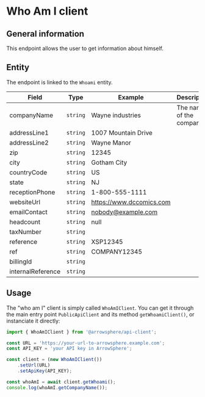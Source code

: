 # Who Am I client

## General information

This endpoint allows the user to get information about himself.

## Entity

The endpoint is linked to the ```Whoami``` entity.

| Field             | Type           | Example                  | Description                    |
|-------------------|----------------|--------------------------|--------------------------------|
| companyName       | ```string```   | Wayne industries         | The name of the company        |
| addressLine1      | ```string```   | 1007 Mountain Drive      |                                |
| addressLine2      | ```string```   | Wayne Manor              |                                |
| zip               | ```string```   | 12345                    |                                |
| city              | ```string```   | Gotham City              |                                |
| countryCode       | ```string```   | US                       |                                |
| state             | ```string```   | NJ                       |                                |
| receptionPhone    | ```string```   | 1-800-555-1111           |                                |
| websiteUrl        | ```string```   | <https://www.dccomics.com> |                                |
| emailContact      | ```string```   | nobody@example.com       |                                |
| headcount         | ```string```   | null                     |                                |
| taxNumber         | ```string```   |                          |                                |
| reference         | ```string```   | XSP12345                 |                                |
| ref               | ```string```   | COMPANY12345             |                                |
| billingId         | ```string```   |                          |                                |
| internalReference | ```string```   |                          |                                |

## Usage

The "who am I" client is simply called ```WhoAmIClient```.
You can get it through the main entry point ```PublicApiClient``` and its method ```getWhoamiClient()```, or instanciate it directly:

```typescript
import { WhoAmIClient } from '@arrowsphere/api-client';

const URL = 'https://your-url-to-arrowsphere.example.com';
const API_KEY = 'your API key in ArrowSphere';

const client = (new WhoAmIClient())
    .setUrl(URL)
    .setApiKey(API_KEY);

const whoAmI = await client.getWhoami();
console.log(whoAmI.getCompanyName());
```
